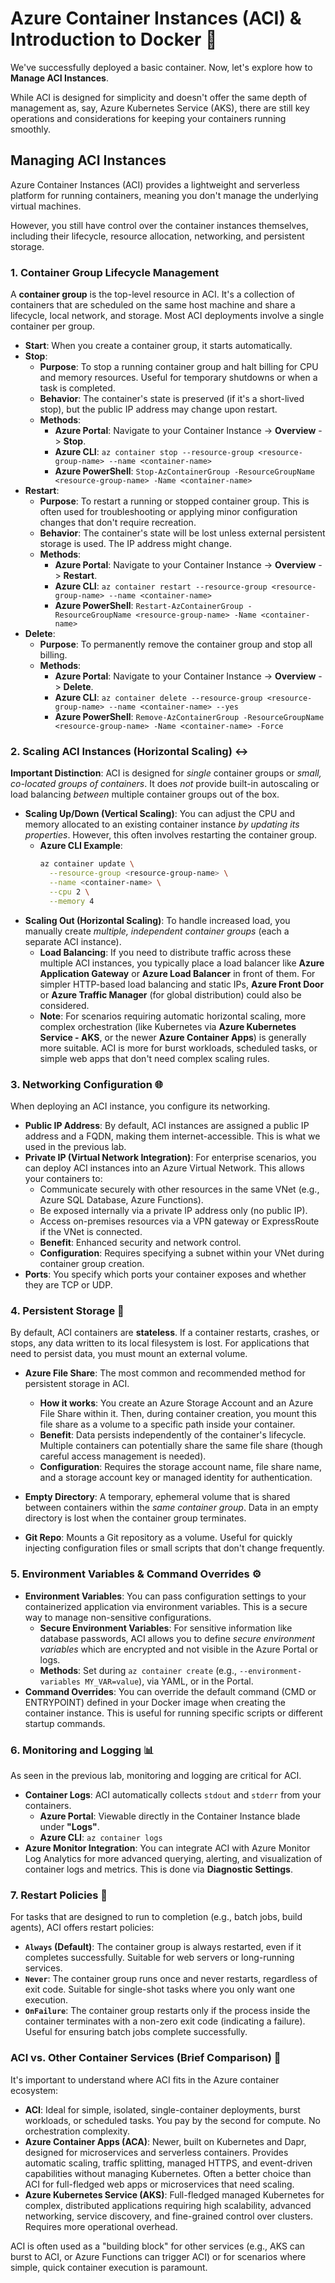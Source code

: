 # Azure Container Instances (ACI) & Introduction to Docker 🐳

We've successfully deployed a basic container. Now, let's explore how to **Manage ACI Instances**. 

While ACI is designed for simplicity and doesn't offer the same depth of management as, say, Azure Kubernetes Service (AKS), there are still key operations and considerations for keeping your containers running smoothly.

## Managing ACI Instances

Azure Container Instances (ACI) provides a lightweight and serverless platform for running containers, meaning you don't manage the underlying virtual machines. 

However, you still have control over the container instances themselves, including their lifecycle, resource allocation, networking, and persistent storage.

### 1\. Container Group Lifecycle Management

A **container group** is the top-level resource in ACI. It's a collection of containers that are scheduled on the same host machine and share a lifecycle, local network, and storage. Most ACI deployments involve a single container per group.

  * **Start**: When you create a container group, it starts automatically.
  * **Stop**:
      * **Purpose**: To stop a running container group and halt billing for CPU and memory resources. Useful for temporary shutdowns or when a task is completed.
      * **Behavior**: The container's state is preserved (if it's a short-lived stop), but the public IP address may change upon restart.
      * **Methods**:
          * **Azure Portal**: Navigate to your Container Instance -\> **Overview** -\> **Stop**.
          * **Azure CLI**: `az container stop --resource-group <resource-group-name> --name <container-name>`
          * **Azure PowerShell**: `Stop-AzContainerGroup -ResourceGroupName <resource-group-name> -Name <container-name>`
  * **Restart**:
      * **Purpose**: To restart a running or stopped container group. This is often used for troubleshooting or applying minor configuration changes that don't require recreation.
      * **Behavior**: The container's state will be lost unless external persistent storage is used. The IP address might change.
      * **Methods**:
          * **Azure Portal**: Navigate to your Container Instance -\> **Overview** -\> **Restart**.
          * **Azure CLI**: `az container restart --resource-group <resource-group-name> --name <container-name>`
          * **Azure PowerShell**: `Restart-AzContainerGroup -ResourceGroupName <resource-group-name> -Name <container-name>`
  * **Delete**:
      * **Purpose**: To permanently remove the container group and stop all billing.
      * **Methods**:
          * **Azure Portal**: Navigate to your Container Instance -\> **Overview** -\> **Delete**.
          * **Azure CLI**: `az container delete --resource-group <resource-group-name> --name <container-name> --yes`
          * **Azure PowerShell**: `Remove-AzContainerGroup -ResourceGroupName <resource-group-name> -Name <container-name> -Force`

### 2\. Scaling ACI Instances (Horizontal Scaling) ↔️

**Important Distinction**: ACI is designed for *single* container groups or *small, co-located groups of containers*. It does *not* provide built-in autoscaling or load balancing *between* multiple container groups out of the box.

  * **Scaling Up/Down (Vertical Scaling)**: You can adjust the CPU and memory allocated to an existing container instance *by updating its properties*. However, this often involves restarting the container group.
      * **Azure CLI Example**:
        ```bash
        az container update \
          --resource-group <resource-group-name> \
          --name <container-name> \
          --cpu 2 \
          --memory 4
        ```
  * **Scaling Out (Horizontal Scaling)**: To handle increased load, you manually create *multiple, independent container groups* (each a separate ACI instance).
      * **Load Balancing**: If you need to distribute traffic across these multiple ACI instances, you typically place a load balancer like **Azure Application Gateway** or **Azure Load Balancer** in front of them. For simpler HTTP-based load balancing and static IPs, **Azure Front Door** or **Azure Traffic Manager** (for global distribution) could also be considered.
      * **Note**: For scenarios requiring automatic horizontal scaling, more complex orchestration (like Kubernetes via **Azure Kubernetes Service - AKS**, or the newer **Azure Container Apps**) is generally more suitable. ACI is more for burst workloads, scheduled tasks, or simple web apps that don't need complex scaling rules.

### 3\. Networking Configuration 🌐

When deploying an ACI instance, you configure its networking.

  * **Public IP Address**: By default, ACI instances are assigned a public IP address and a FQDN, making them internet-accessible. This is what we used in the previous lab.
  * **Private IP (Virtual Network Integration)**: For enterprise scenarios, you can deploy ACI instances into an Azure Virtual Network. This allows your containers to:
      * Communicate securely with other resources in the same VNet (e.g., Azure SQL Database, Azure Functions).
      * Be exposed internally via a private IP address only (no public IP).
      * Access on-premises resources via a VPN gateway or ExpressRoute if the VNet is connected.
      * **Benefit**: Enhanced security and network control.
      * **Configuration**: Requires specifying a subnet within your VNet during container group creation.
  * **Ports**: You specify which ports your container exposes and whether they are TCP or UDP.

### 4\. Persistent Storage 💾

By default, ACI containers are **stateless**. If a container restarts, crashes, or stops, any data written to its local filesystem is lost. For applications that need to persist data, you must mount an external volume.

  * **Azure File Share**: The most common and recommended method for persistent storage in ACI.

      * **How it works**: You create an Azure Storage Account and an Azure File Share within it. Then, during container creation, you mount this file share as a volume to a specific path inside your container.
      * **Benefit**: Data persists independently of the container's lifecycle. Multiple containers can potentially share the same file share (though careful access management is needed).
      * **Configuration**: Requires the storage account name, file share name, and a storage account key or managed identity for authentication.

  * **Empty Directory**: A temporary, ephemeral volume that is shared between containers within the *same container group*. Data in an empty directory is lost when the container group terminates.

  * **Git Repo**: Mounts a Git repository as a volume. Useful for quickly injecting configuration files or small scripts that don't change frequently.

### 5\. Environment Variables & Command Overrides ⚙️

  * **Environment Variables**: You can pass configuration settings to your containerized application via environment variables. This is a secure way to manage non-sensitive configurations.
      * **Secure Environment Variables**: For sensitive information like database passwords, ACI allows you to define *secure environment variables* which are encrypted and not visible in the Azure Portal or logs.
      * **Methods**: Set during `az container create` (e.g., `--environment-variables MY_VAR=value`), via YAML, or in the Portal.
  * **Command Overrides**: You can override the default command (CMD or ENTRYPOINT) defined in your Docker image when creating the container instance. This is useful for running specific scripts or different startup commands.

### 6\. Monitoring and Logging 📊

As seen in the previous lab, monitoring and logging are critical for ACI.

  * **Container Logs**: ACI automatically collects `stdout` and `stderr` from your containers.
      * **Azure Portal**: Viewable directly in the Container Instance blade under **"Logs"**.
      * **Azure CLI**: `az container logs`
  * **Azure Monitor Integration**: You can integrate ACI with Azure Monitor Log Analytics for more advanced querying, alerting, and visualization of container logs and metrics. This is done via **Diagnostic Settings**.

### 7\. Restart Policies 🔄

For tasks that are designed to run to completion (e.g., batch jobs, build agents), ACI offers restart policies:

  * **`Always` (Default)**: The container group is always restarted, even if it completes successfully. Suitable for web servers or long-running services.
  * **`Never`**: The container group runs once and never restarts, regardless of exit code. Suitable for single-shot tasks where you only want one execution.
  * **`OnFailure`**: The container group restarts only if the process inside the container terminates with a non-zero exit code (indicating a failure). Useful for ensuring batch jobs complete successfully.

### ACI vs. Other Container Services (Brief Comparison) 🚀

It's important to understand where ACI fits in the Azure container ecosystem:

  * **ACI**: Ideal for simple, isolated, single-container deployments, burst workloads, or scheduled tasks. You pay by the second for compute. No orchestration complexity.
  * **Azure Container Apps (ACA)**: Newer, built on Kubernetes and Dapr, designed for microservices and serverless containers. Provides automatic scaling, traffic splitting, managed HTTPS, and event-driven capabilities without managing Kubernetes. Often a better choice than ACI for full-fledged web apps or microservices that need scaling.
  * **Azure Kubernetes Service (AKS)**: Full-fledged managed Kubernetes for complex, distributed applications requiring high scalability, advanced networking, service discovery, and fine-grained control over clusters. Requires more operational overhead.

ACI is often used as a "building block" for other services (e.g., AKS can burst to ACI, or Azure Functions can trigger ACI) or for scenarios where simple, quick container execution is paramount.